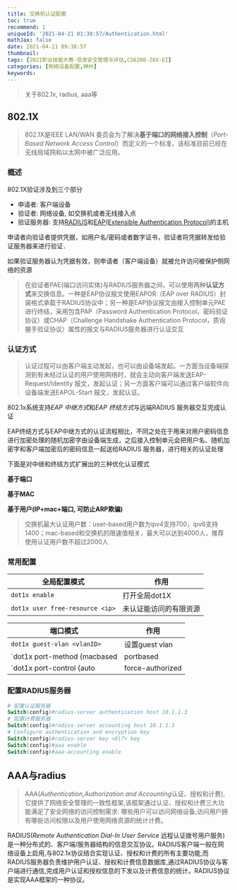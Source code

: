```yaml
---
title: 交换机认证配置
toc: true
recommend: 1
uniqueId: '2021-04-21 01:38:57/Authentication.html'
mathJax: false
date: 2021-04-21 09:38:57
thumbnail:
tags: [2021职业技能大赛-信息安全管理与评估,CS6200-28X-EI]
categories: [网络设备配置,神州]
keywords:
---
```

>  关于802.1x, radius, aaa等

<!-- more -->

## 802.1X

> 802.1X是IEEE LAN/WAN 委员会为了解决**基于端口的网络接入控制**（*Port-Based Network Access Control*）而定义的一个标准，该标准目前已经在无线局域网和以太网中被广泛应用。

### 概述

802.1X验证涉及到三个部分

- 申请者: 客户端设备
- 验证者: 网络设备, 如交换机或者无线接入点
- 验证服务器: 支持[RADIUS](https://zh.wikipedia.org/wiki/RADIUS)和[EAP(Extensible Authentication Protocol)](https://zh.wikipedia.org/wiki/EAP)的主机

申请者向验证者提供凭据，如用户名/密码或者数字证书，验证者将凭据转发给验证服务器来进行验证．

如果验证服务器认为凭据有效，则申请者（客户端设备）就被允许访问被保护侧网络的资源

> 在验证者PAE(端口访问实体)与RADIUS服务器之间，可以使用两种**认证方式**来交换信息。一种是EAP协议报文使用EAPOR（EAP over RADIUS）封装格式承载于RADIUS协议中；另一种是EAP协议报文由接入控制单元PAE进行终结，采用包含PAP（Password Authentication Protocol，密码验证协议）或CHAP（Challenge Handshake Authentication Protocol，质询握手验证协议）属性的报文与RADIUS服务器进行认证交互

### 认证方式

> 认证过程可以由客户端主动发起，也可以由设备端发起。一方面当设备端探测到有未经过认证的用户使用网络时，就会主动向客户端发送EAP-Request/Identity 报文，发起认证；另一方面客户端可以通过客户端软件向设备端发送EAPOL-Start 报文，发起认证。

802.1x系统支持*EAP 中继方式*和*EAP 终结方式*与远端RADIUS 服务器交互完成认证

EAP终结方式与EAP中继方式的认证流程相比，不同之处在于用来对用户密码信息进行加密处理的随机加密字由设备端生成，之后接入控制单元会把用户名、随机加密字和客户端加密后的密码信息一起送给RADIUS 服务器，进行相关的认证处理

下面是对中继和终结方式扩展出的三种优化认证模式

**基于端口**

**基于MAC**

**基于用户(IP+mac+端口, 可防止ARP欺骗)**

> 交换机最大认证用户数：user-based用户数为ipv4支持700，ipv6支持1400；mac-based和交换机的限速值相关，最大可以达到4000人，推荐使用认证用户数不超过2000人

### 常用配置

| 全局配置模式                    | 作用                   |
| ------------------------------- | ---------------------- |
| `dot1x enable`                  | 打开全局dot1X          |
| `dot1x user free-resource <ip>` | 未认证能访问的有限资源 |

| 端口模式                                                     | 作用                     |
| ------------------------------------------------------------ | ------------------------ |
| `dot1x guest-vlan <vlanID>`                                  | 设置guest vlan           |
| `dot1x port-method {macbased|portbased|userbased [standard|advanced]}` | 设置端口的认证方式       |
| `dot1x port-control {auto|force-authorized|force-unauthorized =}` | 设置端口的802.1x授权状态 |

### 配置RADIUS服务器

```powershell
# 配置认证服务器
Switch(config)#radius-server authentication host 10.1.1.3
# 配置计费服务器
Switch(config)#radius-server accounting host 10.1.1.3
# Configure authentication and encryption key
Switch(config)#radius-server key <0|7> key
Switch(config)#aaa enable
Switch(config)#aaa-accounting enable 
```

## AAA与radius

> AAA(*Authentication,Authorization and Accounting*认证、授权和计费), 它提供了网络安全管理的一致性框架,该框架通过认证、授权和计费三大功能满足了安全网络的访问控制需求: 哪些用户可以访问网络设备,访问用户拥有哪些访问权限以及用户使用网络资源的统计计费。

RADIUS(*Remote Authentication Dial-In User Service* 远程认证拨号用户服务)是一种分布式的、客户端/服务器结构的信息交互协议。RADIUS客户端一般在网络设备上启用,与802.1x协议结合实现认证、授权和计费的所有主要功能,而RADIUS服务器负责维护用户认证、授权和计费信息数据库,通过RADIUS协议与客户端进行通信,完成用户认证和授权信息的下发以及计费信息的统计。RADIUS协议是实现AAA框架的一种协议。

